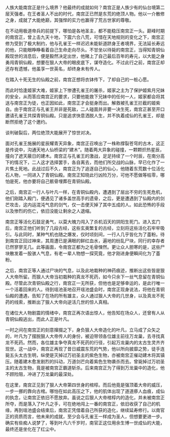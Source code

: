人族大能南宫正是什么境界？他最终的成就如何？南宫正是人族少有的仙台境第二层天强者。在王者圣人不出的时代，南宫正已然是东荒的绝顶人物。他以一介散修之身，成就了大能绝巅，其强悍的实力也赢得了荒古世家的尊敬。




在不动用极道帝兵的前提下，哪怕是各地圣主，都不能稳压南宫正一头。巅峰时期的南宫正，曾上击九天十地，下震六合八荒，可惜在天地规则的变化之下，南宫正修为受到了极大制约，他与孔雀王一样迟迟未能斩道跻身王者境界，无法延长寿远的他，只能眼睁睁看着自己生命走向尽头。不甘坐以待毙的南宫正，当得知青铜仙殿现世的消息后，便是毅然决定出世，他赌上了自己最后百年的寿元，以大能之身勇闯青铜仙殿，想要在狠人大帝的眼皮底下，谋夺造化。不过此行之前，南宫正却还存有遗憾，他虽享一世英名，却终身未有传人。


在踏入十死无生的仙殿之前，南宫正想将衣钵传下，了却自己的一桩心愿。

而此时恰逢姬家大难，姬家上下惨遭孔雀王的屠杀，姬家之主为了保护姬紫月兄妹的安全，从而答应南宫正的要求，只要他能救下兄妹中的任何一人，姬家都会将其送与南宫正为徒，也正因如此，南宫正才会挺身而出。解救被孔雀王拦截的姬紫自。由于南宫正与孔雀王并非是死敌，二人碰面并非要一决生死，南宫正甚至开口邀请孔雀王共探青铜仙殿。只是追求快意洒脱人生，并不执着成仙的孔雀王，却是断然拒绝了这个邀约。

谈判破裂后，两位绝顶大能展开了惊世对决。


面对孔雀王施展的星辰耀青天异象，南宫正召唤出了一株称撑裂苍穹的古木，这正是传说中，沟通天地人仙桥梁的“建木”。随着两大异象的碰撞，一颗颗炽热星辰，撞向了遮天蔽日的建木。南宫正与孔雀王的激战，足足持续了一个时辰，在南分高下的情况下，二人这才选择罢手，各自离去，而他们所交战的山脉，早已化作了一片焦土死地。此战过后不久，南宫正为了追逐自己的仙心，他随着东荒数十位活化石人物，一同进入了青铜仙殿。南宫正知晓此行凶险万分，可他不愿做等枯零，哪怕是死，他亦要将自己骸骨埋葬在青铜仙殿。


之后，南宫正一行人与叶凡一样，在青铜仙殿内，遭遇到了层出不穷的生死危机，他们刚踏入殿门，便遇见了诸多盖世高手的遗骨，之后，更是遭遇到了仙殿内的剑芒攻击，这内运混沌气息的剑气，仅一击便灭掉了其中五成的人。如此恐怖的手段以及惨烈的伤亡，依旧没能让剩余之人退缩。

南宫正等活化石鼓足勇气，以莫大魄力闯入了杀机滔天的阴阳生死门。进入玄门后，南宫正他们听到了几段古经，这些玄奥繁复的古经，立刻将这些活化石牢牢吸引。与此同时，某种气机也随之爆发，仅时顷刻间，一行人几乎皆化为了齑粉。待到南宫正回过神来，其周遭已是满眼的鲜红血水，遍地的纷乱尸块，同行的幸存者已然寥寥无几。此等画面，令南宫正都为之毛骨悚然。更让众人胆寒的是，这些尸块散发着一股骇人气息，有老一辈人物想一探究竟，他才刚进身便瞬间化为了齑粉。


之后，南宫正等人通过尸块的气息，以及此地栽种的神药痕迹，推断出这些皆是狠人大帝所留。而狠人大帝当初栽种的真龙不死药，如今只余下一丝气息留在青铜仙殿。尽管此次青铜仙殿之行，南宫正一无所获，但他也是足够幸运的，是此行唯一一个活着回来的人。待到瑶池圣地召开瑶池盛会时，南宫正现身说法，将他在青铜仙殿的遭遇，告知了在场的所有雄主，众人通过狠人大帝的几世身，以及真龙不死药的线索，推断出了狠人大帝向逆活几世的惊人真相。

在诸位大人物剧震的情绪中，南宫正再次语出惊人，他告知在场众人，还曾有人从青铜仙殿逃出，而此人正是叶凡。


一时之间在南宫正的刻意撺掇之下，身负狠人大帝造化的叶凡，立马成了众矢之的，叶凡为了摆脱狠人大帝传人的身份，被迫带领各位雄主前往万龙巢，去寻找真龙不死药。然而，各位雄主争夺真龙不死药的行径，引起万龙巢内的太古生灵齐齐现世。这一战中，南宫正再现了昔日威震东荒的气势，他以所向披靡之势，徒手连毙五头太古生明，纵使是灭掉过万初圣主的紫色生物，亦被南宫正催动建木将其镇压。随着建木愈发剧烈的抖动，万道剑芒向着紫色生物袭杀而去。曾毙掉过万初圣主的太古生物，竟是被南宫正霸道斩杀。后来南宫正为了得到万龙巢中的造化，他不顾险阻，冲进了万龙巢的最深处。


在这里，南宫正见到了狠人大帝第四世身的棺椁。而后他竟是强顶着大帝的威压，一步一挪的靠向古棺。哪怕在如此高压之下，他的肌体出现了道道瘆人血痕，成仙的执念，让南宫正依旧不愿放弃。虽说之后狠人大帝棺椁内的造化，并未被南宫正所夺，而是落入了叶凡之手，可在绝地闯上一番的南宫正，依旧收获了自己的机缘，再到瑶池盛会结束后，南宫正凭借着自己所获的造化，继续延寿修行。以南官正的资质而言，他未来的成就，至少会与孔雀王一样成为圣人，但想要更进一步。确实有些痴人说梦了，等到叶凡六千岁时，南官正这位用余生博一世成仙的大能，最终还是坐化在了红尘中。
